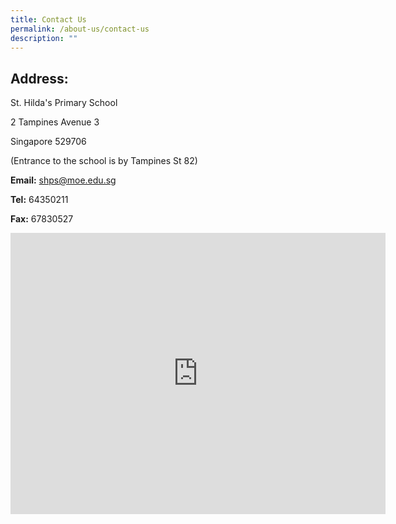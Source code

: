 ```yaml
---
title: Contact Us
permalink: /about-us/contact-us
description: ""
---
```

Address:
--------

St. Hilda's Primary School

2 Tampines Avenue 3

Singapore 529706

(Entrance to the school is by Tampines St 82)

  

**Email:**&nbsp;[shps@moe.edu.sg](mailto:shps@moe.edu.sg)

**Tel:**&nbsp;64350211

**Fax:**&nbsp;67830527

<iframe loading="lazy" allowfullscreen="" style="border:0;" height="450" width="600" src="https://www.google.com/maps/embed?pb=!1m14!1m8!1m3!1d15954.84554086845!2d103.9361045!3d1.3496843!3m2!1i1024!2i768!4f13.1!3m3!1m2!1s0x0%3A0x1026eb161a7facf6!2sSt%20Hilda's%20Primary%20School!5e0!3m2!1sen!2ssg!4v1658991071404!5m2!1sen!2ssg"></iframe>